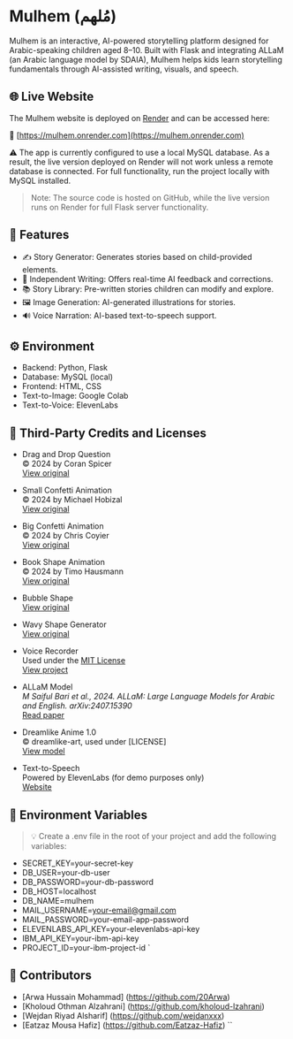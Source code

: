 # Mulhem (مُلهم)

Mulhem is an interactive, AI-powered storytelling platform designed for Arabic-speaking children aged 8–10. Built with Flask and integrating ALLaM (an Arabic language model by SDAIA), Mulhem helps kids learn storytelling fundamentals through AI-assisted writing, visuals, and speech.

## 🌐 Live Website

The Mulhem website is deployed on [Render](https://render.com/) and can be accessed here:

🔗 [https://mulhem.onrender.com](https://mulhem.onrender.com)

⚠️ The app is currently configured to use a local MySQL database. As a result, the live version deployed on Render will not work unless a remote database is connected. For full functionality, run the project locally with MySQL installed.


> Note: The source code is hosted on GitHub, while the live version runs on Render for full Flask server functionality.


## 🌟 Features

- ✍️ Story Generator: Generates stories based on child-provided elements.
- 📝 Independent Writing: Offers real-time AI feedback and corrections.
- 📚 Story Library: Pre-written stories children can modify and explore.
- 🖼️ Image Generation: AI-generated illustrations for stories.
- 🔊 Voice Narration: AI-based text-to-speech support.

## ⚙️ Environment

- Backend: Python, Flask
- Database: MySQL (local)
- Frontend: HTML, CSS
- Text-to-Image: Google Colab
- Text-to-Voice: ElevenLabs

## 📄 Third-Party Credits and Licenses

* Drag and Drop Question  
  © 2024 by Coran Spicer  
  [View original](https://codepen.io/cgspicer/pen/AXjZxa)

* Small Confetti Animation  
  © 2024 by Michael Hobizal  
  [View original](https://codepen.io/mikehobizal/pen/gOdmmr)

* Big Confetti Animation  
  © 2024 by Chris Coyier  
  [View original](https://codepen.io/chriscoyier/pen/vYKvEQx)

* Book Shape Animation  
  © 2024 by Timo Hausmann  
  [View original](https://codepen.io/timohausmann/pen/AaJWvo)

* Bubble Shape  
  [View original](https://codepen.io/quadbaup/pen/rKOKQv)

* Wavy Shape Generator  
  [View original](https://css-generators.com/wavy-shapes/)

* Voice Recorder  
  Used under the [MIT License](https://github.com/davidsproject/VRecorder/blob/main/LICENSE)  
  [View project](https://github.com/davidsproject/VRecorder)

* ALLaM Model  
  *M Saiful Bari et al., 2024. ALLaM: Large Language Models for Arabic and English. arXiv:2407.15390*  
  [Read paper](https://arxiv.org/abs/2407.15390)

* Dreamlike Anime 1.0  
  © dreamlike-art, used under [LICENSE]  
  [View model](https://huggingface.co/dreamlike-art/dreamlike-anime-1.0)

* Text-to-Speech  
  Powered by ElevenLabs (for demo purposes only)  
  [Website](https://elevenlabs.io/)

## 🔑 Environment Variables

> 💡 Create a .env file in the root of your project and add the following variables:

- SECRET_KEY=your-secret-key
- DB_USER=your-db-user
- DB_PASSWORD=your-db-password
- DB_HOST=localhost
- DB_NAME=mulhem
- MAIL_USERNAME=your-email@gmail.com
- MAIL_PASSWORD=your-email-app-password
- ELEVENLABS_API_KEY=your-elevenlabs-api-key
- IBM_API_KEY=your-ibm-api-key
- PROJECT_ID=your-ibm-project-id
`
## 👥 Contributors

* [Arwa Hussain Mohammad] (https://github.com/20Arwa)
* [Kholoud Othman Alzahrani] (https://github.com/kholoud-lzahrani)
* [Wejdan Riyad Alsharif] (https://github.com/wejdanxxx)
* [Eatzaz Mousa Hafiz] (https://github.com/Eatzaz-Hafiz)
``
